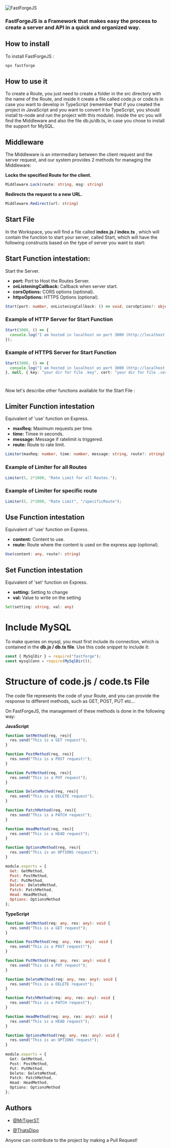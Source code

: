 ![FastForgeJS](https://i.ibb.co/Lhz9C92/fastforgejs-white.png)

### FastForgeJS is a Framework that makes easy the process to create a server and API in a quick and organized way.
## How to install

To install FastForgeJS :

```bash
npx fastforge
```
## How to use it

To create a Route, you just need to create a folder in the src directory with the name of the Route, and inside it create a file called code.js or code.ts in case you want to develop in TypeScript (remember that if you created the project in JavaScript and you want to convert it to TypeScript, you should install ts-node and run the project with this module).
Inside the src you will find the Middleware and also the file db.js/db.ts, in case you chose to install the support for MySQL.
## Middleware

The Middleware is an intermediary between the client request and the server request, and our system provides 2 methods for managing the Middleware:


**Locks the specified Route for the client.**
```ts
Middleware.Lock(route: string, msg: string)
```

**Redirects the request to a new URL.**
```ts
Middleware.Redirect(url: string)
```
## Start File

In the Workspace, you will find a file called **index.js / index.ts** , which will contain the function to start your server, called Start, which will have the following constructs based on the type of server you want to start:

## Start Function intestation:
Start the Server.

* **port:** Port to Host the Routes Server.
* **onListeningCallback:** Callback when server start.
* **corsOptions:** CORS options (optional).
* **httpsOptions:** HTTPS Options (optional).

```ts
Start(port: number, onListeningCallback: () => void, corsOptions?: object, httpsOptions?: { key: string; cert: string; passphrase?: string; }
```
### Example of HTTP Server for Start Function
```ts
Start(3000, () => {
  console.log("I am hosted in localhost on port 3000 (http://localhost:3000) ! You can change the port and various settings on the index file of this project!");
});
```
### Example of HTTPS Server for Start Function
```ts
Start(3000, () => {
  console.log("I am hosted in localhost on port 3000 (http://localhost:3000) ! You can change the port and various settings on the index file of this project!");
}, null, { key: "your dir for file .key", cert: "your dir for file .cert" });
```

#
Now let's describe other functions available for the Start File : 

## Limiter Function intestation
Equivalent of 'use' function on Express.

* **maxReq:** Maximum requests per time.
* **time:** Timee in seconds.
* **message:** Message if ratelimit is triggered.
* **route:** Route to rate limit.

```ts
Limiter(maxReq: number, time: number, message: string, route?: string)
```
### Example of Limiter for all Routes
```ts
Limiter(5, 2*1000, "Rate Limit for all Routes.");
```
### Example of Limiter for specific route
```ts
Limiter(5, 2*1000, "Rate Limit", "/specificRoute");
```

## Use Function intestation
Equivalent of 'use' function on Express.

 * **content:** Content to use.
 * **route:** Route where the content is used on the express app (optional).

```ts
Use(content: any, route?: string)
```

## Set Function intestation
Equivalent of 'set' function on Express.

* **setting:** Setting to change
* **val:** Value to write on the setting

```ts
Set(setting: string, val: any)
```
# Include MySQL

To make queries on mysql, you must first include its connection, which is contained in the **db.js / db.ts file**. Use this code snippet to include it:

```js
const { MySqlDir } = require("fastforge");
const mysqlConn = require(MySqlDir());
```
# Structure of code.js / code.ts File

The code file represents the code of your Route, and you can provide the response to different methods, such as GET, POST, PUT etc...

On FastForgeJS, the management of these methods is done in the following way:

**JavaScript**
```js
function GetMethod(req, res){
  res.send("This is a GET request");
}

function PostMethod(req, res){
  res.send("This is a POST request!");
}

function PutMethod(req, res){
  res.send("This is a PUT request");
}

function DeleteMethod(req, res){
  res.send("This is a DELETE request");
}

function PatchMethod(req, res){
  res.send("This is a PATCH request");
}

function HeadMethod(req, res){
  res.send("This is a HEAD request");
}

function OptionsMethod(req, res){
  res.send("This is an OPTIONS request");
}

module.exports = {
  Get: GetMethod,
  Post: PostMethod,
  Put: PutMethod,
  Delete: DeleteMethod,
  Patch: PatchMethod,
  Head: HeadMethod,
  Options: OptionsMethod
};
```


**TypeScript**
```ts
function GetMethod(req: any, res: any): void {
  res.send("This is a GET request");
}

function PostMethod(req: any, res: any): void {
  res.send("This is a POST request!");
}

function PutMethod(req: any, res: any): void {
  res.send("This is a PUT request");
}

function DeleteMethod(req: any, res: any): void {
  res.send("This is a DELETE request");
}

function PatchMethod(req: any, res: any): void {
  res.send("This is a PATCH request");
}

function HeadMethod(req: any, res: any): void {
  res.send("This is a HEAD request");
}

function OptionsMethod(req: any, res: any): void {
  res.send("This is an OPTIONS request");
}
  
module.exports = {
  Get: GetMethod,
  Post: PostMethod,
  Put: PutMethod,
  Delete: DeleteMethod,
  Patch: PatchMethod,
  Head: HeadMethod,
  Options: OptionsMethod
};
```


## Authors

- [@MrTigerST](https://www.github.com/mrtigerst)

- [@ThatsDipo](https://github.com/ThatsDipo)

Anyone can contribute to the project by making a Pull Request!


